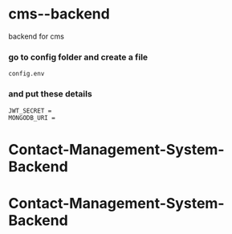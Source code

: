# cms--backend
backend for cms 

### go to config folder and create a file
```
config.env
```

### and put these details
```
JWT_SECRET =
MONGODB_URI =
```
# Contact-Management-System-Backend
# Contact-Management-System-Backend
